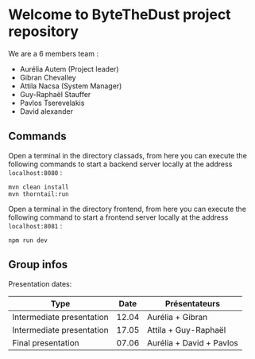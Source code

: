 # Welcome to ByteTheDust project repository

We are a 6 members team :

 - Aurélia Autem (Project leader)
 - Gibran Chevalley
 - Attila Nacsa (System Manager)
 - Guy-Raphaël Stauffer
 - Pavlos Tserevelakis
 - David alexander


## Commands

Open a terminal in the directory classads, from here you can execute the following commands to start a backend server locally at the address `localhost:8080` :
```
mvn clean install
mvn thorntail:run
```

Open a terminal in the directory frontend, from here you can execute the following command to start a frontend server locally at the address `localhost:8081` :
```
npm run dev
```

## Group infos

Presentation dates:

Type | Date | Présentateurs
------------ | ------------- | -------------
Intermediate presentation | 12.04 | Aurélia + Gibran
Intermediate presentation | 17.05 | Attila + Guy-Raphaël
Final presentation | 07.06 | Aurélia + David + Pavlos
